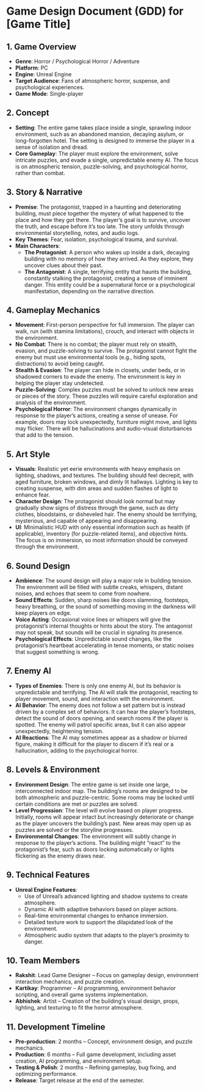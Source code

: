 # Game Design Document (GDD) for **[Game Title]**

## 1. Game Overview
- **Genre**: Horror / Psychological Horror / Adventure
- **Platform**: PC
- **Engine**: Unreal Engine
- **Target Audience**: Fans of atmospheric horror, suspense, and psychological experiences.
- **Game Mode**: Single-player

## 2. Concept
- **Setting**: The entire game takes place inside a single, sprawling indoor environment, such as an abandoned mansion, decaying asylum, or long-forgotten hotel. The setting is designed to immerse the player in a sense of isolation and dread.
- **Core Gameplay**: The player must explore the environment, solve intricate puzzles, and evade a single, unpredictable enemy AI. The focus is on atmospheric tension, puzzle-solving, and psychological horror, rather than combat.

## 3. Story & Narrative
- **Premise**: The protagonist, trapped in a haunting and deteriorating building, must piece together the mystery of what happened to the place and how they got there. The player’s goal is to survive, uncover the truth, and escape before it’s too late. The story unfolds through environmental storytelling, notes, and audio logs.
- **Key Themes**: Fear, isolation, psychological trauma, and survival.
- **Main Characters**: 
  - **The Protagonist**: A person who wakes up inside a dark, decaying building with no memory of how they arrived. As they explore, they uncover clues about their past.
  - **The Antagonist**: A single, terrifying entity that haunts the building, constantly stalking the protagonist, creating a sense of imminent danger. This entity could be a supernatural force or a psychological manifestation, depending on the narrative direction.

## 4. Gameplay Mechanics
- **Movement**: First-person perspective for full immersion. The player can walk, run (with stamina limitations), crouch, and interact with objects in the environment.
- **No Combat**: There is no combat; the player must rely on stealth, evasion, and puzzle-solving to survive. The protagonist cannot fight the enemy but must use environmental tools (e.g., hiding spots, distractions) to avoid being caught.
- **Stealth & Evasion**: The player can hide in closets, under beds, or in shadowed corners to evade the enemy. The environment is key in helping the player stay undetected.
- **Puzzle-Solving**: Complex puzzles must be solved to unlock new areas or pieces of the story. These puzzles will require careful exploration and analysis of the environment.
- **Psychological Horror**: The environment changes dynamically in response to the player’s actions, creating a sense of unease. For example, doors may lock unexpectedly, furniture might move, and lights may flicker. There will be hallucinations and audio-visual disturbances that add to the tension.

## 5. Art Style
- **Visuals**: Realistic yet eerie environments with heavy emphasis on lighting, shadows, and textures. The building should feel decrepit, with aged furniture, broken windows, and dimly lit hallways. Lighting is key to creating suspense, with dim areas and sudden flashes of light to enhance fear.
- **Character Design**: The protagonist should look normal but may gradually show signs of distress through the game, such as dirty clothes, bloodstains, or disheveled hair. The enemy should be terrifying, mysterious, and capable of appearing and disappearing.
- **UI**: Minimalistic HUD with only essential information such as health (if applicable), inventory (for puzzle-related items), and objective hints. The focus is on immersion, so most information should be conveyed through the environment.

## 6. Sound Design
- **Ambience**: The sound design will play a major role in building tension. The environment will be filled with subtle creaks, whispers, distant noises, and echoes that seem to come from nowhere.
- **Sound Effects**: Sudden, sharp noises like doors slamming, footsteps, heavy breathing, or the sound of something moving in the darkness will keep players on edge.
- **Voice Acting**: Occasional voice lines or whispers will give the protagonist’s internal thoughts or hints about the story. The antagonist may not speak, but sounds will be crucial in signaling its presence.
- **Psychological Effects**: Unpredictable sound changes, like the protagonist’s heartbeat accelerating in tense moments, or static noises that suggest something is wrong.

## 7. Enemy AI
- **Types of Enemies**: There is only one enemy AI, but its behavior is unpredictable and terrifying. The AI will stalk the protagonist, reacting to player movement, sound, and interaction with the environment.
- **AI Behavior**: The enemy does not follow a set pattern but is instead driven by a complex set of behaviors. It can hear the player’s footsteps, detect the sound of doors opening, and search rooms if the player is spotted. The enemy will patrol specific areas, but it can also appear unexpectedly, heightening tension.
- **AI Reactions**: The AI may sometimes appear as a shadow or blurred figure, making it difficult for the player to discern if it’s real or a hallucination, adding to the psychological horror.

## 8. Levels & Environment
- **Environment Design**: The entire game is set inside one large, interconnected indoor map. The building’s rooms are designed to be both atmospheric and puzzle-centric. Some rooms may be locked until certain conditions are met or puzzles are solved.
- **Level Progression**: The level will evolve based on player progress. Initially, rooms will appear intact but increasingly deteriorate or change as the player uncovers the building’s past. New areas may open up as puzzles are solved or the storyline progresses.
- **Environmental Changes**: The environment will subtly change in response to the player’s actions. The building might “react” to the protagonist’s fear, such as doors locking automatically or lights flickering as the enemy draws near.

## 9. Technical Features
- **Unreal Engine Features**: 
  - Use of Unreal’s advanced lighting and shadow systems to create atmosphere.
  - Dynamic AI with adaptive behaviors based on player actions.
  - Real-time environmental changes to enhance immersion.
  - Detailed texture work to support the dilapidated look of the environment.
  - Atmospheric audio system that adapts to the player’s proximity to danger.

## 10. Team Members
- **Rakshit**: Lead Game Designer – Focus on gameplay design, environment interaction mechanics, and puzzle creation.
- **Kartikay**: Programmer – AI programming, environment behavior scripting, and overall game systems implementation.
- **Abhishek**: Artist – Creation of the building's visual design, props, lighting, and texturing to fit the horror atmosphere.

## 11. Development Timeline
- **Pre-production**: 2 months – Concept, environment design, and puzzle mechanics.
- **Production**: 6 months – Full game development, including asset creation, AI programming, and environment setup.
- **Testing & Polish**: 2 months – Refining gameplay, bug fixing, and optimizing performance.
- **Release**: Target release at the end of the semester.
